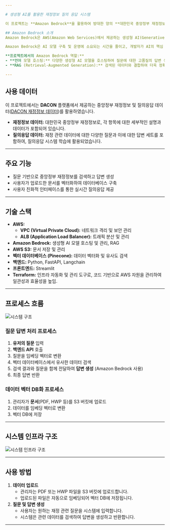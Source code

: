 ```yaml
---

# 생성형 AI를 활용한 재정정보 질의 응답 시스템

이 프로젝트는 **Amazon Bedrock**을 활용하여 방대한 양의 **대한민국 중앙정부 재정정보 데이터**를 기반으로 사용자에게 신속하고 정확한 정보를 제공하는 생성형 AI 질의응답 시스템을 구축하는 것을 목표로 합니다. 

## Amazon Bedrock 소개
Amazon Bedrock은 AWS(Amazon Web Services)에서 제공하는 생성형 AI(Generative AI) 서비스 플랫폼입니다. 이 플랫폼은 다양한 사전 학습된 AI 모델을 API를 통해 간편하게 활용할 수 있도록 설계되었으며, 복잡한 인프라 관리 없이도 AI 기술을 애플리케이션에 통합할 수 있는 기능을 제공합니다.

Amazon Bedrock은 AI 모델 구축 및 운영에 소요되는 시간을 줄이고, 개발자가 AI의 핵심 기능에 집중할 수 있도록 지원합니다. 이를 통해 기업은 AI 기반 애플리케이션을 빠르게 개발하고 배포할 수 있습니다.

**프로젝트에서의 Amazon Bedrock 역할:**
- **언어 모델 호스팅:** 다양한 생성형 AI 모델을 호스팅하여 질문에 대한 고품질의 답변 생성.
- **RAG (Retrieval-Augmented Generation):** 검색된 데이터와 결합하여 더욱 정확한 답변 생성.

---
```


## 사용 데이터
이 프로젝트에서는 **DACON** 플랫폼에서 제공하는 중앙정부 재정정보 및 질의응답 데이터([DACON 재정정보 데이터](https://dacon.io/competitions/official/236295/data))를 활용하였습니다. 

- **재정정보 데이터:** 대한민국 중앙정부 재정정보로, 각 항목에 대한 세부적인 설명과 데이터가 포함되어 있습니다.  
- **질의응답 데이터:** 재정 관련 데이터에 대한 다양한 질문과 이에 대한 답변 세트를 포함하여, 질의응답 시스템 학습에 활용되었습니다.

---

## 주요 기능
- 질문 기반으로 중앙정부 재정정보를 검색하고 답변 생성
- 사용자가 업로드한 문서를 벡터화하여 데이터베이스 구축
- 사용자 친화적 인터페이스를 통한 실시간 질의응답 제공  

---

## 기술 스택
- **AWS:**
  - **VPC (Virtual Private Cloud):** 네트워크 격리 및 보안 관리
  - **ALB (Application Load Balancer):** 트래픽 분산 및 관리
- **Amazon Bedrock:** 생성형 AI 모델 호스팅 및 관리, RAG
- **AWS S3:** 문서 저장 및 관리
- **벡터 데이터베이스 (Pinecone):** 데이터 벡터화 및 유사도 검색
- **백엔드:** Python, FastAPI, Langchain
- **프론트엔드:** Streamlit
- **Terraform:** 인프라 자동화 및 관리 도구로, 코드 기반으로 AWS 자원을 관리하여 일관성과 효율성을 높임.

---

## 프로세스 흐름

![시스템 구조](https://github.com/user-attachments/assets/4037c4cb-9819-4d65-b97a-2de3ce1fd225)

### 질문 답변 처리 프로세스
1. **유저의 질문** 입력
2. **백엔드 API** 호출
3. 질문을 임베딩 벡터로 변환
4. 벡터 데이터베이스에서 유사한 데이터 검색
5. 검색 결과와 질문을 함께 전달하여 **답변 생성** (Amazon Bedrock 사용)
6. 최종 답변 반환

### 데이터 벡터 DB화 프로세스
1. 관리자가 **문서**(PDF, HWP 등)를 S3 버킷에 업로드  
2. 데이터를 임베딩 벡터로 변환  
3. 벡터 DB에 저장  

---

## 시스템 인프라 구조
![시스템 인프라 구조](https://github.com/user-attachments/assets/57732822-3979-4b90-8e31-a9bb774b7164)

---

## 사용 방법
1. **데이터 업로드**  
   - 관리자는 PDF 또는 HWP 파일을 S3 버킷에 업로드합니다.  
   - 업로드된 파일은 자동으로 임베딩되어 벡터 DB에 저장됩니다.  
2. **질문 및 답변 생성**  
   - 사용자는 원하는 재정 관련 질문을 시스템에 입력합니다.  
   - 시스템은 관련 데이터를 검색하여 답변을 생성하고 반환합니다.  

---
